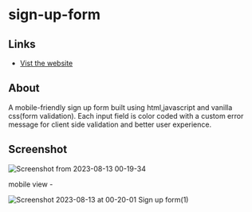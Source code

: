 # sign-up-form
## Links
- [Vist the website](https://xadhithiyan.github.io/sign-up-form/)

## About 
A mobile-friendly sign up form built using html,javascript and vanilla css(form validation). Each input field is color coded with a custom error message for client side validation and better user experience.  

## Screenshot
![Screenshot from 2023-08-13 00-19-34](https://github.com/xAdhithiyan/sign-up-form/assets/113228161/64c368d5-ff52-4890-bb99-a3fa484c1c25)

<div> mobile view - </div>

![Screenshot 2023-08-13 at 00-20-01 Sign up form(1)](https://github.com/xAdhithiyan/sign-up-form/assets/113228161/c8a99419-e6d9-43c9-8b0a-e8e3db080b7a)
